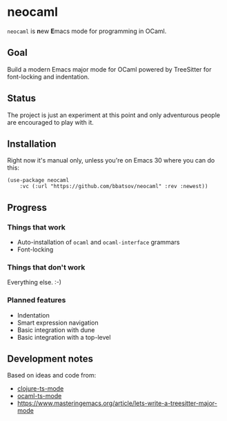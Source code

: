 # neocaml

`neocaml` is **n**ew **E**macs mode for programming in OCaml.

## Goal

Build a modern Emacs major mode for OCaml powered by TreeSitter
for font-locking and indentation.

## Status

The project is just an experiment at this point and only adventurous people
are encouraged to play with it.

## Installation

Right now it's manual only, unless you're on Emacs 30 where you can do this:

``` emacs-lisp
(use-package neocaml
    :vc (:url "https://github.com/bbatsov/neocaml" :rev :newest))
```

## Progress

### Things that work

- Auto-installation of `ocaml` and `ocaml-interface` grammars
- Font-locking

### Things that don't work

Everything else. :-)

### Planned features

- Indentation
- Smart expression navigation
- Basic integration with dune
- Basic integration with a top-level

## Development notes

Based on ideas and code from:

- [clojure-ts-mode](https://github.com/clojure-emacs/clojure-ts-mode)
- [ocaml-ts-mode](https://github.com/dmitrig/ocaml-ts-mode)
- <https://www.masteringemacs.org/article/lets-write-a-treesitter-major-mode>
